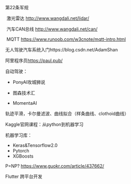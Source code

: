第22条军规

​	激光雷达	<http://www.wangdali.net/lidar/>

​	汽车CAN总线	<http://www.wangdali.net/can/>

​	MQTT	<https://www.runoob.com/w3cnote/mqtt-intro.html>

无人驾驶汽车系统入门https://blog.csdn.net/AdamShan

阿里程序员<https://paul.pub/>

自动驾驶：

- PonyAI攻城狮说

- 图森技术汇

- MomentaAI

轨迹平滑，卡尔曼滤波、曲线拟合（样条曲线、clothoid曲线）

Kaggle官网课程：从python到机器学习

机器学习库：

- Keras&Tensorflow2.0
- Pytorch
- XGBoosts

P=NP?    <https://www.guokr.com/article/437662/>

Flutter  跨平台开发